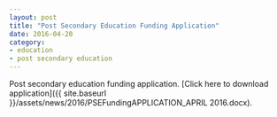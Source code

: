 ```yaml
---
layout: post
title: "Post Secondary Education Funding Application"
date: 2016-04-20
category:
- education
- post secondary education
---
```


Post secondary education funding application. [Click here to download application]({{ site.baseurl }}/assets/news/2016/PSEFundingAPPLICATION_APRIL 2016.docx).
